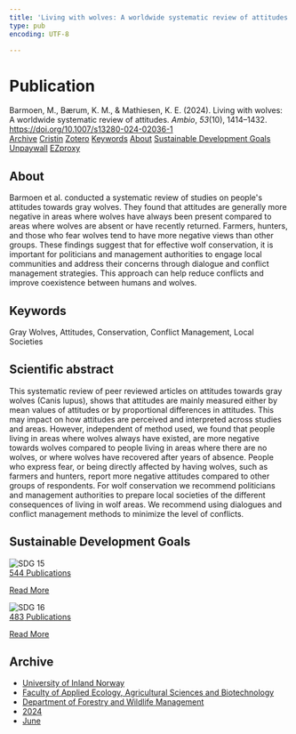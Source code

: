 ```yaml
---
title: 'Living with wolves: A worldwide systematic review of attitudes'
type: pub
encoding: UTF-8

---
```

<h1>Publication</h1>
<article id="csl-bib-container-I74TTPBY" class="csl-bib-container">
  <div class="csl-bib-body"> <div class="csl-entry">Barmoen, M., Bærum, K. M., &#38; Mathiesen, K. E. (2024). Living with wolves: A worldwide systematic review of attitudes. <i>Ambio</i>, <i>53</i>(10), 1414–1432. <a href="https://doi.org/10.1007/s13280-024-02036-1">https://doi.org/10.1007/s13280-024-02036-1</a></div> </div>
  <div class="csl-bib-buttons">
    <a href="#taxonomy-article-I74TTPBY" alt="archive" class="csl-bib-button">Archive</a>
    <a href="https://app.cristin.no/results/show.jsf?id=2273525" alt="Cristin" class="csl-bib-button">Cristin</a>
    <a href="http://zotero.org/groups/5881554/items/I74TTPBY" alt="Zotero" class="csl-bib-button">Zotero</a>
    <a href="#keywords-article-I74TTPBY" alt="keywords" class="csl-bib-button">Keywords</a>
    <a href="#about-article-I74TTPBY" alt="about_pub" class="csl-bib-button">About</a>
    <a href="#sdg-article-I74TTPBY" alt="sdg" class="csl-bib-button">Sustainable Development Goals</a>
    <a href="https://link.springer.com/content/pdf/10.1007/s13280-024-02036-1.pdf" alt="Unpaywall" class="csl-bib-button">Unpaywall</a>
    <a href="https://link.springer.com/content/pdf/10.1007/s13280-024-02036-1.pdf" alt="EZproxy" class="csl-bib-button">EZproxy</a>
  </div>
  <div id="csl-bib-meta-container-I74TTPBY"></div>
</article>
<div id="csl-bib-meta-I74TTPBY" class="csl-bib-meta">
  <article id="about-article-I74TTPBY" class="about_pub-article">
    <h1>About</h1>
    Barmoen et al. conducted a systematic review of studies on people's attitudes towards gray wolves. They found that attitudes are generally more negative in areas where wolves have always been present compared to areas where wolves are absent or have recently returned. Farmers, hunters, and those who fear wolves tend to have more negative views than other groups. These findings suggest that for effective wolf conservation, it is important for politicians and management authorities to engage local communities and address their concerns through dialogue and conflict management strategies. This approach can help reduce conflicts and improve coexistence between humans and wolves.
  </article>
  <article id="keywords-article-I74TTPBY" class="keywords-article">
    <h1>Keywords</h1>
    Gray Wolves, Attitudes, Conservation, Conflict Management, Local Societies
  </article>
  <article id="abstract-article-I74TTPBY" class="abstract-article">
    <h1>Scientific abstract</h1>
    This systematic review of peer reviewed articles on attitudes towards gray wolves (Canis lupus), shows that attitudes are mainly measured either by mean values of attitudes or by proportional differences in attitudes. This may impact on how attitudes are perceived and interpreted across studies and areas. However, independent of method used, we found that people living in areas where wolves always have existed, are more negative towards wolves compared to people living in areas where there are no wolves, or where wolves have recovered after years of absence. People who express fear, or being directly affected by having wolves, such as farmers and hunters, report more negative attitudes compared to other groups of respondents. For wolf conservation we recommend politicians and management authorities to prepare local societies of the different consequences of living in wolf areas. We recommend using dialogues and conflict management methods to minimize the level of conflicts.
  </article>
  <article id="sdg-article-I74TTPBY" class="sdg-article">
    <h1>Sustainable Development Goals</h1>
    <div class="sdg-container"><div id="sdg15" class="sdg">
        <img src="{{< params subfolder >}}images/sdg/sdg15_en.png" class="image" alt="SDG 15">
        <div class="sdg-overlay">
          <a href="{{< params subfolder >}}en/archive/?sdg=15#archive" class="sdg-publication-count"><span>544</span> Publications</a>
          <p><a href="https://sdgs.un.org/goals/goal15" class="sdg-read-more">Read More</a></p>
        </div>
      </div> <div id="sdg16" class="sdg">
        <img src="{{< params subfolder >}}images/sdg/sdg16_en.png" class="image" alt="SDG 16">
        <div class="sdg-overlay">
          <a href="{{< params subfolder >}}en/archive/?sdg=16#archive" class="sdg-publication-count"><span>483</span> Publications</a>
          <p><a href="https://sdgs.un.org/goals/goal16" class="sdg-read-more">Read More</a></p>
        </div>
      </div></div>
  </article>
  <article id="taxonomy-article-I74TTPBY" class="taxonomy-article">
    <h1>Archive</h1>
    <ul>
      <li><a href="{{< params subfolder >}}en/archive/?key=3DCRN523">University of Inland Norway</a></li>
      <li><a href="{{< params subfolder >}}en/archive/?key=T77LXH6D">Faculty of Applied Ecology, Agricultural Sciences and Biotechnology</a></li>
      <li><a href="{{< params subfolder >}}en/archive/?key=7TRARPE3">Department of Forestry and Wildlife Management</a></li>
      <li><a href="{{< params subfolder >}}en/archive/?key=A4XX8HDP">2024</a></li>
      <li><a href="{{< params subfolder >}}en/archive/?key=7J8SDQWC">June</a></li>
    </ul>
  </article>
</div>
